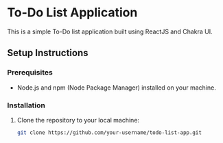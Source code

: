 # To-Do List Application

This is a simple To-Do list application built using ReactJS and Chakra UI.

## Setup Instructions

### Prerequisites

- Node.js and npm (Node Package Manager) installed on your machine.

### Installation

1. Clone the repository to your local machine:

   ```bash
   git clone https://github.com/your-username/todo-list-app.git

